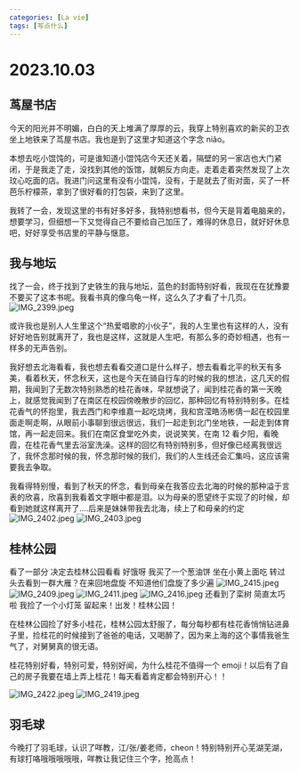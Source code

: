 ```yaml
---
categories: [La vie]
tags: [写点什么]
---
```


# 2023.10.03

## 茑屋书店

今天的阳光并不明媚，白白的天上堆满了厚厚的云，我穿上特别喜欢的新买的卫衣坐上地铁来了茑屋书店。我也是到了这里才知道这个字念 niǎo。

本想去吃小馄饨的，可是谁知道小馄饨店今天还关着，隔壁的另一家店也大门紧闭，于是我走了走，没找到其他的饭馆，就朝反方向走。走着走着突然发现了上次玟心吃面的店。我进门问这里有没有小馄饨，没有，于是就去了街对面，买了一杯芭乐柠檬茶，拿到了很好看的打包袋，来到了这里。

我转了一会，发现这里的书有好多好多，我特别想看书，但今天是背着电脑来的，想要学习，但细想一下又觉得自己不要给自己加压了，难得的休息日，就好好休息吧，好好享受书店里的平静与惬意。

## 我与地坛

找了一会，终于找到了史铁生的我与地坛，蓝色的封面特别好看，我现在在犹豫要不要买了这本书呢。我看书真的像乌龟一样，这么久了才看了十几页。
![IMG_2399.jpeg](https://s2.loli.net/2023/10/04/v1jKlp7ygmDMtoU.jpg)

或许我也是别人人生里这个“热爱唱歌的小伙子”，我的人生里也有这样的人，没有好好地告别就离开了，我也是这样，这就是人生吧，有那么多的奇妙相遇，也有一样多的无声告别。

我好想去北海看看，我也想去看看交道口是什么样子，想去看看北平的秋天有多美，看着秋天，怀念秋天，这也是今天在骑自行车的时候的我的想法，这几天的假期，我闻到了无数次特别熟悉的桂花香味，早就想说了，闻到桂花香的第一天晚上，就感觉我闻到了在南区在校园傍晚散步的回忆，那种回忆有特别特别多。在桂花香气的怀抱里，我去西门和李维嘉一起吃烧烤，我和宫滢皓汤彬倩一起在校园里面走啊走啊，从眼前小事聊到很远很远，我们一起走到北门坐地铁，一起走到体育馆，再一起走回来。我们在南区食堂吃外卖，说说笑笑，在南 12 看夕阳，看晚霞，在桂花香气里去浴室洗澡。这样的回忆有特别特别多，但好像已经离我很远了，我怀念那时候的我，怀念那时候的我们，我们的人生线还会汇集吗，这应该需要我去争取。

我看得特别慢，看到了秋天的怀念，看到母亲在我答应去北海的时候的那种溢于言表的欣喜，欣喜到我看着文字眼中都是泪。以为母亲的愿望终于实现了的时候，却看到她就这样离开了….后来是妹妹带我去北海，续上了和母亲的约定
![IMG_2402.jpeg](https://s2.loli.net/2023/10/04/gvL6DP4Yh7eFKkw.jpg)
![IMG_2403.jpeg](https://s2.loli.net/2023/10/04/hnEI2rLC8SlzmVB.jpg)

## 桂林公园

看了一部分 决定去桂林公园看看 好饿呀 我买了一个葱油饼 坐在小黄上面吃 转过头去看到一群大雁？在来回地盘旋 不知道他们盘旋了多少遍
![IMG_2415.jpeg](https://s2.loli.net/2023/10/04/ktEGwySovpFxqPB.jpg)
![IMG_2409.jpeg](https://s2.loli.net/2023/10/04/Sok9nC8jReMHXiQ.jpg)
![IMG_2411.jpeg](https://s2.loli.net/2023/10/04/2Eqal3DO9fCmbGe.jpg)
![IMG_2416.jpeg](https://s2.loli.net/2023/10/04/IQOHVRDTKSBg85z.jpg)
还看到了栾树 简直太巧啦 我捡了一个小灯笼 留起来！出发！桂林公园！

在桂林公园捡了好多小桂花，桂林公园太舒服了，每分每秒都有桂花香悄悄钻进鼻子里，捡桂花的时候接到了爸爸的电话，又喝醉了，因为来上海的这个事情我爸生气了，对舅舅真的很无语。

桂花特别好看，特别可爱，特别好闻，为什么桂花不值得一个 emoji！以后有了自己的房子我要在墙上弄上桂花！每天看着肯定都会特别开心！！

![IMG_2422.jpeg](https://s2.loli.net/2023/10/04/u21laPJvbrQYfm7.jpg)
![IMG_2419.jpeg](https://s2.loli.net/2023/10/04/WN8RPFuAHrbtqsJ.jpg)

## 羽毛球

今晚打了羽毛球，认识了咩教，江/张/姜老师，cheon！特别特别开心芜湖芜湖，有球打咯哦哦哦哦哦，咩教让我记住三个字，抢高点！
